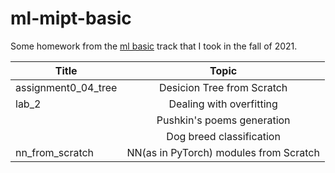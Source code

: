 # ml-mipt-basic
 Some homework from the [ml basic](https://github.com/girafe-ai/ml-mipt/tree/21f_basic) track that I took in the fall of 2021.

| Title               | Topic                                                                  | 
| --------------------|:----------------------------------------------------------------------:| 
| assignment0_04_tree | Desicion Tree from Scratch                                             | 
| lab_2               | Dealing with overfitting                                               |
|                     | Pushkin's poems generation                                             |
|                     | Dog breed classification                                               |   
| nn_from_scratch     | NN(as in PyTorch) modules from Scratch                                 |   
